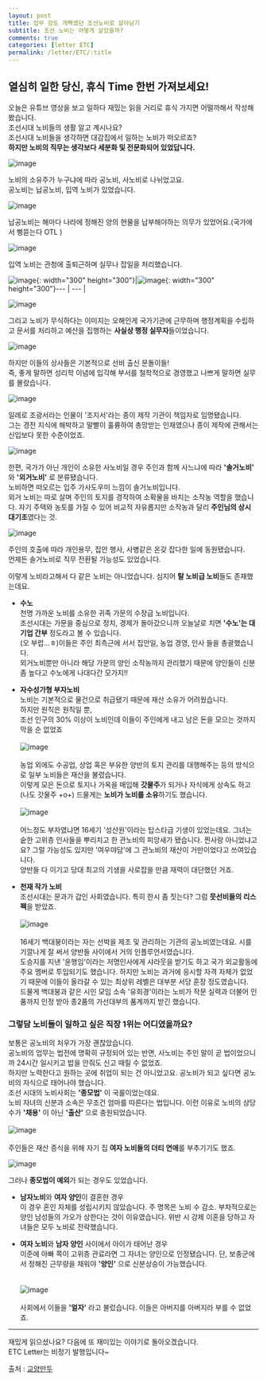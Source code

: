 ```yaml
---
layout: post
title: 업무 강도 개빡셌던 조선노비로 살아남기
subtitle: 조선 노비는 어떻게 살았을까?
comments: true
categories: [letter ETC]
permalink: /letter/ETC/:title
---
```

## 열심히 일한 당신, 휴식 Time 한번 가져보세요!  
오늘은 유튜브 영상을 보고 일하다 재밌는 읽을 거리로 휴식 가지면 어떨까해서 작성해봤습니다.  
조선시대 노비들의 생활 알고 계시나요?  
조선시대 노비들을 생각하면 대감집에서 일하는 노비가 떠오르죠?  
**하지만 노비의 직무는 생각보다 세분화 및 전문화되어 있었답니다.**

![image](https://github.com/haeji1124/IPS-portal/assets/46364329/ad1092f3-b942-4156-a3b7-08ff4d78f5de)


노비의 소유주가 누구냐에 따라 공노비, 사노비로 나뉘었고요.  
공노비는 납공노비, 입역 노비가 있었습니다.  

![image](https://github.com/haeji1124/IPS-portal/assets/46364329/32d4345d-11e3-4db1-a2cf-465b4692b9f3)

납공노비는 해마다 나라에 정해진 양의 현물을 납부해야하는 의무가 있었어요.(국가에서 삥뜯는다 OTL )  

![image](https://github.com/haeji1124/IPS-portal/assets/46364329/9f021ea5-20eb-47c2-b139-b506fcf85cba)


입역 노비는 관청에 출퇴근하며 실무나 잡일을 처리했습니다.  

![image](https://github.com/haeji1124/IPS-portal/assets/46364329/46f6d6e6-6141-4be6-95e1-f7aca7c80d97){: width="300" height="300"}|![image](https://github.com/haeji1124/IPS-portal/assets/46364329/9434c2ae-6771-44c5-8fb6-f3cb259dd50c){: width="300" height="300"}--- | --- | 


![image](https://github.com/haeji1124/IPS-portal/assets/46364329/bd4df47c-3d37-4f84-9934-1d5f80130f67)

그리고 노비가 무식하다는 이미지는 오해인게 국가기관에 근무하며 행정계획을 수립하고 문서를 처리하고 예산을 집행하는 **사실상 행정 실무자**들이었습니다.  

![image](https://github.com/haeji1124/IPS-portal/assets/46364329/d41e5777-1ef9-4d88-81fe-e16f5477b6d4)

하지만 이들의 상사들은 기본적으로 선비 출신 문돌이들!  
즉, 좋게 말하면 성리학 이념에 입각해 부서를 철학적으로 경영했고 나쁘게 말하면 실무를 몰랐습니다.  

![image](https://github.com/haeji1124/IPS-portal/assets/46364329/255146d4-394d-428d-9986-091347635eaa)

일례로 조광서라는 인물이 '조지서'라는 종이 제작 기관이 책임자로 임명됐습니다.  
그는 경전 지식에 해박하고 말빨이 훌륭하여 총망받는 인재였으나 종이 제작에 관해서는 신입보다 못한 수준이었죠.

![image](https://github.com/haeji1124/IPS-portal/assets/46364329/6e274dde-d621-41c5-82f3-0fd9fa605ed2)

한편, 국가가 아닌 개인이 소유한 사노비일 경우 주인과 함께 사느냐에 따라 **'솔거노비'** 와 **'외거노비'** 로 분류됐습니다.   
노비하면 떠오르는 입주 가사도우미 느낌이 솔거노비입니다.   
외거 노비는 따로 살며 주인의 토지를 경작하여 소확물을 바치는 소작농 역할을 했습니다. 자기 주택와 농토를 가질 수 있어 비교적 자유롭지만 소작농과 달리 **주인님의 상시 대기조**였다는 것.  

![image](https://github.com/haeji1124/IPS-portal/assets/46364329/63b8c8f9-ea48-4410-a2e7-b6312ed8044c)

주인의 호출에 따라 개인용무, 집안 행사, 사병같은 온갖 잡다한 일에 동원됐습니다.  
언제든 솔거노비로 직무 전환될 가능성도 있었습니다.  

이렇게 노비라고해서 다 같은 노비는 아니었습니다. 심지어 **탈 노비급 노비**들도 존재했는데요. 

- **수노**  
천명 가까운 노비를 소유한 귀족 가문의 수장급 노비입니다.  
조선시대는 가문을 중심으로 정치, 경제가 돌아갔으니까 오늘날로 치면 **'수노'는 대기업 간부** 정도라고 볼 수 있습니다.  
(오 부럽...ㅎ)이들은 주인 최측근에 서서 집안일, 농업 경영, 인사 들을 총괄했습니다.  
외거노비뿐만 아니라 해당 가문의 양인 소작농까지 관리했기 때문에 양인들이 신분 좀 높다고 수노에게 나대다간 모가지!! 

- **자수성가형 부자노비**  
노비는 기본적으로 물건으로 취급됐기 때문에 재산 소유가 어려웠습니다.  
하지만 원칙은 원칙일 뿐,  
조선 인구의 30% 이상이 노비인데 이들이 주인에게 내고 남은 돈을 모으는 것까지 막을 순 없었죠<br><br>
![image](https://github.com/haeji1124/IPS-portal/assets/46364329/6222c86a-0338-49d6-b908-87b4bc270999)
<br><br>
농업 외에도 수공업, 상업 혹은 부유한 양반의 토지 관리를 대행해주는 등의 방식으로 일부 노비들은 재산을 불렸습니다.  
이렇게 모은 돈으로 토지나 가옥을 매입해 **갓물주**가 되거나  자식에게 상속도 하고 (나도 갓물주 +o+)  드물게는 **노비가 노비를 소유**하기도 했습니다.<br><br>
![image](https://github.com/haeji1124/IPS-portal/assets/46364329/3ac215db-317b-4b06-b579-064eff4b5f7f)
<br><br>
어느정도 부자였냐면 16세기 '성산원'이라는 탑스타급 기생이 있었는데요. 그녀는 숱한 고위층 인사들을 뿌리치고 한 관노비의 피앙새가 됐습니다.
찐사랑 아니었냐고요? 그럴 가능성도 있지만 '여우야담'에 그 관노비의 재산이 거만이었다고 쓰여있습니다.  
양반들 다 이기고 당대 최고의 기생을 사로잡을 만큼 재력이 대단했던 거죠.

- **천재 작가 노비**  
조선시대는 문과가 갑인 사회였습니다. 특히 한시 좀 짓는다? 그럼 **뭇선비들의 리스펙**을 받았죠.
<br><br>
![image](https://github.com/haeji1124/IPS-portal/assets/46364329/cc755aaf-4b8b-46f1-bf04-d4ed3b8500f7)
<br><br>
16세기 백대붕이라는 자는 선박을 제조 및 관리하는 기관의 공노비였는데요. 시를 기깔나게 잘 써서 양반들 사이에서 거의 인플루언서였습니다.  
도승지를 지낸 '윤행임'이라는 저명인사에게 샤라웃을 받기도 하고 국가 외교활동에 주요 멤버로 투입되기도 했습니다.
하지만 노비는 과거에 응시할 자격 자체가 없었기 때문에 이들이 올라갈 수 있는 최상위 레벨은 대부분 서당 훈장 정도였습니다.  
드물게 백대붕과 같은 시인 모임 소속 '유희경'이라는 노비가 작문 실력과 더불어 인품까지 인정 받아 종2품의 가선대부의 품계까지 받긴 했습니다.


### **그렇담 노비들이 일하고 싶은 직장 1위는 어디였을까요?** 
보통은 공노비의 처우가 가장 괜찮았습니다.  
공노비의 업무는 법전에 명확히 규정되어 있는 반면, 사노비는 주인 말이 곧 법이었으니까 24시간 일시키고 밥을 안줘도 신고 때릴 수 없었죠.  
하지만 노력한다고 원하는 곳에 취업이 되는 건 아니었고요. 공노비가 되고 싶다면 공노비의 자식으로 태어나야 했습니다.  
조선 시대의 노비사회는 **'종모법'** 이 국룰이었는데요.  
노비 자녀의 신분과 소속은 무조건 엄마를 따른다는 법입니다. 이런 이유로 노비의 상당수가 **'채용'** 이 아닌 **'출산'** 으로 충원되었습니다.<br><br>
![image](https://github.com/haeji1124/IPS-portal/assets/46364329/9bc17f1b-96b3-4c80-89e1-b28659dab69f)
<br><br>
주인들은 재산 증식을 위해 자기 집 **여자 노비들의 더티 연애**를 부추기기도 했죠.  

![image](https://github.com/haeji1124/IPS-portal/assets/46364329/386bbb06-d7d8-4aa6-8d74-3c292f666b85)

그러나 **종모법이 예외**가 되는 경우도 있었습니다.

- **남자노비**와 **여자 양인**이 결혼한 경우  
이 경우 혼인 자체를 성립시키지 않았습니다. 주 명목은 노비 수 감소.
부차적으로는 양인 남성들의 가오가 상한다는 것이 이유였습니다.
위반 시 강제 이혼을 당하고 자녀들은 모두 노비로 전락했습니다.

- **여자 노비**와 **남자 양인** 사이에서 아이가 태어난 경우  
이준에 아빠 쪽이 고위층 관료라면 그 자녀는 양인으로 인정됐습니다.
단, 보충군에서 정해진 근무량을 채워야 **'양인'** 으로 신분상승이 가능했습니다.  
<br><br>
![image](https://github.com/haeji1124/IPS-portal/assets/46364329/bb12c177-94f3-4d84-8c11-18013e5e25dd)
<br><br>
사회에서 이들을 **'얼자'** 라고 불렀습니다. 이들은 아버지를 아버지라 부를 수 없었죠.

---
재밌게 읽으셨나요? 다음에 또 재미있는 이야기로 돌아오겠습니다.  
ETC Letter는 비정기 발행입니다~  


출처 : [교양만두](https://www.youtube.com/watch?v=1wwn1bENnII)

